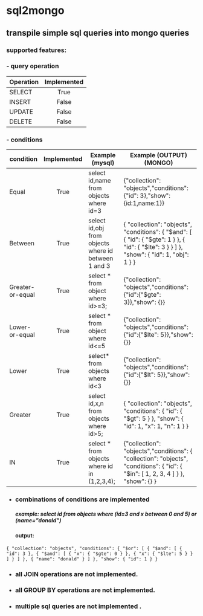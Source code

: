 # sql2mongo
## transpile simple sql queries into mongo queries

### supported features:
### - query operation

| Operation | Implemented |
|-----------|:-----------:|
| SELECT    |     True    |
| INSERT    |    False    |
| UPDATE    |    False    |
| DELETE    |    False    |
### - conditions
| condition        | Implemented | Example (mysql)                                | Example (OUTPUT) (MONGO)                                                               |
|------------------|:-----------:|------------------------------------------------|----------------------------------------------------------------------------------------|
| Equal            |     True    | select id,name from objects where id=3               | {"collection": "objects","conditions": {"id": 3},"show": {id:1,name:1}}                           |
| Between          |     True    | select id,obj from objects where id between 1 and 3 | { "collection": "objects", "conditions": { "$and": [ { "id": { "$gte": 1 } }, { "id": { "$lte": 3 } } ] }, "show": { "id": 1, "obj": 1 } } |
| Greater-or-equal |     True    | select * from object where id>=3;              | {"collection": "objects","conditions": {"id":{"$gte": 3}},"show": {}}                  |
| Lower-or-equal   |     True    | select * from object where id<=5               | {"collection": "objects","conditions": {"id":{"$lte": 5}},"show": {}}                  |
| Lower            |     True    | select* from objects where id<3                | {"collection": "objects","conditions": {"id":{"$lt": 5}},"show": {}}                   |
| Greater          |     True    | select id,x,n from objects where id>5;              | { "collection": "objects", "conditions": { "id": { "$gt": 5 } }, "show": { "id": 1, "x": 1, "n": 1 } }                  |
| IN               |     True    | select * from objects where id in (1,2,3,4);   | {"collection": "objects","conditions": { "collection": "objects", "conditions": { "id": { "$in": [ 1, 2, 3, 4 ] } }, "show": {} }           |

- ### combinations of conditions are implemented
    ##### example: select id from objects where (id=3 and x between 0 and 5) or (name="donald")
    #### output:
```
{ "collection": "objects", "conditions": { "$or": [ { "$and": [ { "id": 3 }, { "$and": [ { "x": { "$gte": 0 } }, { "x": { "$lte": 5 } } ] } ] }, { "name": "donald" } ] }, "show": { "id": 1 } }
```
- ### all JOIN operations are not implemented.
- ### all GROUP BY operations are not implemented.
- ### multiple sql queries are not implemented .
